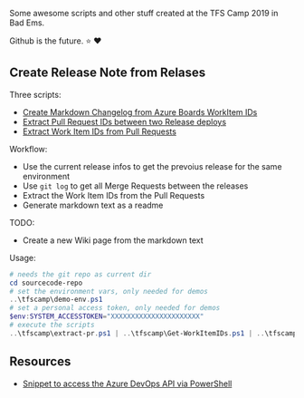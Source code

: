 Some awesome scripts and other stuff created at the TFS Camp 2019 in Bad Ems.

Github is the future. :star: :heart:

## Create Release Note from Relases

Three scripts:

- [Create Markdown Changelog from Azure Boards WorkItem IDs](MD_Generator.ps1)
- [Extract Pull Request IDs between two Release deploys](extract-pr.ps1)
- [Extract Work Item IDs from Pull Requests](Get-WorkItemIDs.ps1)

Workflow:

- Use the current release infos to get the prevoius release for the same environment
- Use `git log` to get all Merge Requests between the releases
- Extract the Work Item IDs from the Pull Requests
- Generate markdown text as a readme

TODO:

- Create a new Wiki page from the markdown text

Usage:

```ps1
# needs the git repo as current dir
cd sourcecode-repo
# set the environment vars, only needed for demos
..\tfscamp\demo-env.ps1
# set a personal access token, only needed for demos
$env:SYSTEM_ACCESSTOKEN="XXXXXXXXXXXXXXXXXXXXXX"
# execute the scripts
..\tfscamp\extract-pr.ps1 | ..\tfscamp\Get-WorkItemIDs.ps1 | ..\tfscamp\MD_Generator.ps1
```

## Resources

- [Snippet to access the Azure DevOps API via PowerShell](azure-and-powershell.md)

